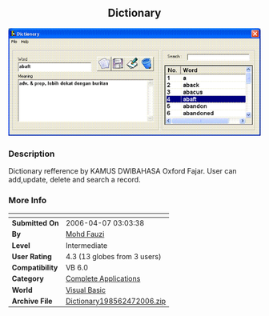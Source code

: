 ﻿<div align="center">

## Dictionary

<img src="PIC2006413134962855.GIF">
</div>

### Description

Dictionary refference by KAMUS DWIBAHASA Oxford Fajar. User can add,update, delete and search a record.
 
### More Info
 


<span>             |<span>
---                |---
**Submitted On**   |2006-04-07 03:03:38
**By**             |[Mohd Fauzi](https://github.com/Planet-Source-Code/PSCIndex/blob/master/ByAuthor/mohd-fauzi.md)
**Level**          |Intermediate
**User Rating**    |4.3 (13 globes from 3 users)
**Compatibility**  |VB 6\.0
**Category**       |[Complete Applications](https://github.com/Planet-Source-Code/PSCIndex/blob/master/ByCategory/complete-applications__1-27.md)
**World**          |[Visual Basic](https://github.com/Planet-Source-Code/PSCIndex/blob/master/ByWorld/visual-basic.md)
**Archive File**   |[Dictionary198562472006\.zip](https://github.com/Planet-Source-Code/mohd-fauzi-dictionary__1-64943/archive/master.zip)









